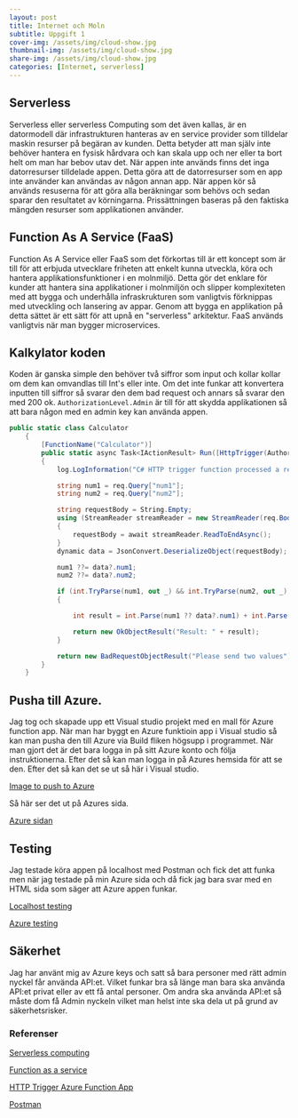 ```yaml
---
layout: post
title: Internet och Moln
subtitle: Uppgift 1
cover-img: /assets/img/cloud-show.jpg
thumbnail-img: /assets/img/cloud-show.jpg
share-img: /assets/img/cloud-show.jpg
categories: [Internet, serverless]
---
```


## Serverless

Serverless eller serverless Computing som det även kallas, är en datormodell där infrastrukturen hanteras av en service provider som tilldelar maskin resurser på begäran av kunden. Detta betyder att man själv inte behöver hantera en fysisk hårdvara och kan skala upp och ner eller ta bort helt om man har bebov utav det. När appen inte används finns det inga datorresurser tilldelade appen. Detta göra att de datorresurser som en app inte använder kan användas av någon annan app. När appen kör så används resuserna för att göra alla beräkningar som behövs och sedan sparar den resultatet av körningarna. Prissättningen baseras på den faktiska mängden resurser som applikationen använder.

## Function As A Service (FaaS)

Function As A Service eller FaaS som det förkortas till är ett koncept som är till för att erbjuda utvecklare friheten att enkelt kunna utveckla, köra och hantera applikationsfunktioner i en molnmiljö. Detta gör det enklare för kunder att hantera sina applikationer i molnmiljön och slipper komplexiteten med att bygga och underhålla infraskrukturen som vanligtvis förknippas med utveckling och lansering av appar. Genom att bygga en applikation på detta sättet är ett sätt för att upnå en "serverless" arkitektur. FaaS används vanligtvis när man bygger microservices.

## Kalkylator koden

Koden är ganska simple den behöver två siffror som input och kollar kollar om dem kan omvandlas till Int's eller inte. Om det inte funkar att konvertera inputten till siffror så svarar den dem bad request och annars så svarar den med 200 ok. ```AuthorizationLevel.Admin``` är till för att skydda applikationen så att bara någon med en admin key kan använda appen.
```C#
public static class Calculator
    {
        [FunctionName("Calculator")]
        public static async Task<IActionResult> Run([HttpTrigger(AuthorizationLevel.Admin, "get", "post", Route = null)] HttpRequest req, ILogger log)
        {
            log.LogInformation("C# HTTP trigger function processed a request.");

            string num1 = req.Query["num1"];
            string num2 = req.Query["num2"];

            string requestBody = String.Empty;
            using (StreamReader streamReader = new StreamReader(req.Body))
            {
                requestBody = await streamReader.ReadToEndAsync();
            }
            dynamic data = JsonConvert.DeserializeObject(requestBody);

            num1 ??= data?.num1;
            num2 ??= data?.num2;

            if (int.TryParse(num1, out _) && int.TryParse(num2, out _))
            {

                int result = int.Parse(num1 ?? data?.num1) + int.Parse(num2 ?? data?.num2);

                return new OkObjectResult("Result: " + result);
            }

            return new BadRequestObjectResult("Please send two values");
        }
    }
```

## Pusha till Azure.

Jag tog och skapade upp ett Visual studio projekt med en mall för Azure function app. När man har byggt en Azure funktioin app i Visual studio så kan man pusha den till Azure via Build fliken högsupp i programmet. När man gjort det är det bara logga in på sitt Azure konto och följa instruktionerna. Efter det så kan man logga in på Azures hemsida för att se den. Efter det så kan det se ut så här i Visual studio.

[Image to push to Azure](https://raw.githubusercontent.com/Kristianjimmefors/Programmerings-grottan/main/assets/img/Asure-push.PNG)

Så här ser det ut på Azures sida.

[Azure sidan](https://raw.githubusercontent.com/Kristianjimmefors/Programmerings-grottan/main/assets/img/Function-app.PNG)

## Testing

Jag testade köra appen på localhost med Postman och fick det att funka men när jag testade på min Azure sida och då fick jag bara svar med en HTML sida som säger att Azure appen funkar.

[Localhost testing](https://raw.githubusercontent.com/Kristianjimmefors/Programmerings-grottan/main/assets/img/Localhost-testing.PNG)

[Azure testing](https://raw.githubusercontent.com/Kristianjimmefors/Programmerings-grottan/main/assets/img/Azure-test.PNG)

## Säkerhet

Jag har använt mig av Azure keys och satt så bara personer med rätt admin nyckel får använda API:et. Vilket funkar bra så länge man bara ska använda API:et privat eller av ett få antal personer. Om andra ska använda API:et så måste dom få Admin nyckeln vilket man helst inte ska dela ut på grund av säkerhetsrisker.

### Referenser

[Serverless computing](https://en.wikipedia.org/wiki/Serverless_computing)

[Function as a service](https://en.wikipedia.org/wiki/Function_as_a_service)

[HTTP Trigger Azure Function App](https://www.c-sharpcorner.com/article/how-to-create-an-http-trigger-azure-function-app-using-visual-studio-20172/)

[Postman](https://www.postman.com/)
